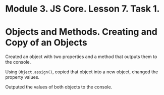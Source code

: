 # Module 3. JS Core. Lesson 7. Task 1.

# Objects and Methods. Creating and Copy of an Objects

Created an object with two properties and a method that outputs them to the console.

Using `Object.assign()`, copied that object into a new object, changed the property values.

Outputed the values of both objects to the console.
